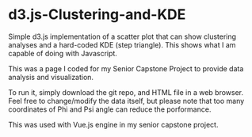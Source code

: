 # d3.js-Clustering-and-KDE
Simple d3.js implementation of a scatter plot that can show clustering analyses and a hard-coded KDE (step triangle). This shows what I am capable of doing with Javascript.

This was a page I coded for my Senior Capstone Project to provide data analysis and visualization.

To run it, simply download the git repo, and HTML file in a web browser. Feel free to change/modify the data itself, but please note that too many coordinates of Phi and Psi angle can reduce the porformance.

This was used with Vue.js engine in my senior capstone project.
